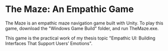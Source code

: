 # The Maze: An Empathic Game
The Maze is an empathic maze navigation game built with Unity.
To play this game, download the "Windows Game Build" folder, and run TheMaze.exe.

This game is the practical work of my thesis topic "Empathic UI: Building Interfaces That Support Users’ Emotions".
